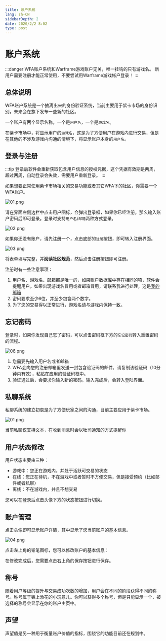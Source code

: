 ```yaml
---
title: 账户系统
lang: zh-CN
sidebarDepth: 2
date: 2020/2/2 8:02
type: post
---
```


# 账户系统

:::danger
WFA账户系统和Warframe游戏账户无关，唯一挂钩的只有游戏名。
新用户需要注册才能正常使用，不要尝试用Warframe游戏帐户登录！
:::

## 总体说明

WFA账户系统是一个抽离出来的身份验证系统，当前主要用于紫卡市场的身份识别，未来会在旗下发布一些新的社区。

一个账户有两个显示名称，一个是`用户名`，一个是`游戏名`。

在紫卡市场中，将显示用户的`游戏名`，这是为了方便用户在游戏内进行交易，但是在其他的不涉及游戏内沟通的情境下，将显示账户本身的`用户名`。

## 登录与注册

:::tip
登录后软件会重新获取包含用户信息的授权凭据，这个凭据有效期是两周，超过两周，自动登录会失效，需要用户重新登录。
:::

如果想要正常使用紫卡市场相关的交易功能或者其它WFA下的社区，你需要一个WFA账户。

![01.png](https://i.loli.net/2020/02/02/RDKam572rx9LXhv.png)

请在界面左侧边栏中点击用户图标，会弹出登录框，如果你已经注册，那么输入账户密码后即可登录。登录时支持`用户名`/`邮箱`两种方式登录。

![02.png](https://i.loli.net/2020/02/02/g7rwRhUtHcl1E5S.png)

如果你还没有账户，请先注册一个，点击底部的`注册`按钮，即可转入注册界面。

![03.png](https://i.loli.net/2020/02/02/yE5YJvD68dnrhXT.png)

将表单填写完整，并**阅读社区规范**，然后点击注册按钮即可注册。

注册时有一些注意事项：

1. 用户名、游戏名、邮箱都是唯一的，如果账户数据库中存在相同的项，软件会提醒用户。如果出现游戏名冒用或者邮箱冒用，请联系我进行处理，这是[我的邮箱](mailto:thansy@foxmail.com)
2. 密码要求至少6位，并至少包含两个数字。
3. 为了您的交易得以正常进行，游戏名请与游戏内保持一致。

## 忘记密码

登录时，如果你发现自己忘了密码，可以点击密码框下方的`忘记密码`转入重置密码的流程。

![06.png](https://i.loli.net/2020/02/02/NpiPxYORM8ECmzW.png)

1. 您需要先输入用户名或者邮箱
2. WFA会向您的注册邮箱里发送一封包含验证码的邮件，请复制该验证码（10分钟内有效），粘贴在应用的验证码框中。
3. 验证通过后，会要求你输入新的密码。输入完成后，会转入登陆界面。

## 私聊系统

私聊系统的建立初衷是为了方便玩家之间的沟通，目前主要应用于紫卡市场。

![01.png](https://i.loli.net/2020/03/09/mi1hNsD3cAUT4EQ.png)

当前私聊仅支持文本，在收到消息时会以吐司通知的方式提醒你

## 用户状态修改

用户状态主要由三种：

- 游戏中：您正在游戏内，并处于活跃可交易的状态
- 在线：您正在待机，不在游戏中或者暂时不方便交易，但是接受预约（比如邮件或者私聊）
- 离线：不在游戏内，并且不想交易

您可以在登录后点击头像下方的状态按钮进行切换。

## 账户管理

点击头像即可显示账户详情，其中显示了您当前账户的基本信息。

![04.png](https://i.loli.net/2020/02/02/Ig9uFldOUENZ35h.png)

点击左上角的铅笔图标，您可以修改账户的基本信息：

在修改完成后，您需要点击右上角的保存按钮进行保存。

## 称号

随着用户等级的提升与交易成功次数的增加，用户会在不同的阶段获得不同的称号。称号属于锦上添花的小玩意儿。你可以获得多个称号，但是只能显示一个，被选择的称号会显示在你的账户主页中。

## 声望

声望值是另一种用于衡量账户价值的指标，围绕它的功能目前还在规划中。